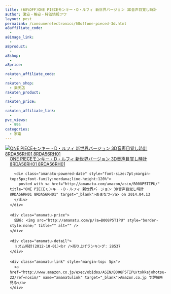 ```yaml
---
title: (68%OFF)ONE PIECEモンキー・D・ルフィ 新世界バージョン 3D音声目覚し時計
author: 激安・格安・特価情報ツウ
layout: post
permalink: /consumerelectronics/68offone-pieced-3d.html
a8affiliate_code:
  - 
a8image_link:
  - 
a8product:
  - 
a8shop:
  - 
a8price:
  - 
rakuten_affiliate_code:
  - 
rakuten_shop:
  - 楽天店
rakuten_product:
  - 
rakuten_price:
  - 
rakuten_affiliate_link:
  - 
pvc_views:
  - 996
categories:
  - 家電
---
```

<div class="amanatu-box" style="margin-bottom:0px;">
  <div class="amanatu-image" style="float:left;">
    <a href="http://www.amazon.co.jp/exec/obidos/ASIN/B008P5TIPU/tokkajohotsu-22/ref=nosim/" name="amanatulink" target="_blank"><img src="http://i2.wp.com/ecx.images-amazon.com/images/I/51ArV47-g7L._SL160_.jpg?w=546" alt="ONE PIECEモンキー・D・ルフィ 新世界バージョン 3D音声目覚し時計 8RDA56RH01 8RDA56RH01" style="border: none;" data-recalc-dims="1" /></a>
  </div>
  
  <div class="amanatu-info" style="float:left;margin-left:15px;line-height:120%">
    <div class="amanatu-name" style="margin-bottom:10px;line-height:120%">
      <a href="http://www.amazon.co.jp/exec/obidos/ASIN/B008P5TIPU/tokkajohotsu-22/ref=nosim/" name="amanatulink" target="_blank">ONE PIECEモンキー・D・ルフィ 新世界バージョン 3D音声目覚し時計 8RDA56RH01 8RDA56RH01</a> 
      
      <div class="amanatu-powered-date" style="font-size:7pt;margin-top:5px;font-family:verdana;line-height:120%">
        posted with <a href="http://amanatu.com/amazon/asin/B008P5TIPU/" title="ONE PIECEモンキー・D・ルフィ 新世界バージョン 3D音声目覚し時計 8RDA56RH01 8RDA56RH01" target="_blank">あまなつ</a> on 2014.04.13
      </div>
    </div>
    
    <div class="amanatu-price">
      価格: <img src="http://amanatu.com/p/?a=B008P5TIPU" style="border-style:none;" title="" alt="" />
    </div>
    
    <div class="amanatu-detail">
      リズム時計(2012-10-01)<br />売り上げランキング: 28537
    </div>
    
    <div class="amanatu-link" style="margin-top: 5px">
      <a href="http://www.amazon.co.jp/exec/obidos/ASIN/B008P5TIPU/tokkajohotsu-22/ref=nosim/" name="amanatulink" target="_blank">Amazon.co.jp で詳細を見る</a>
    </div>
  </div>
  
  <div class="amanatu-footer" style="clear: left">
  </div>
</div>
